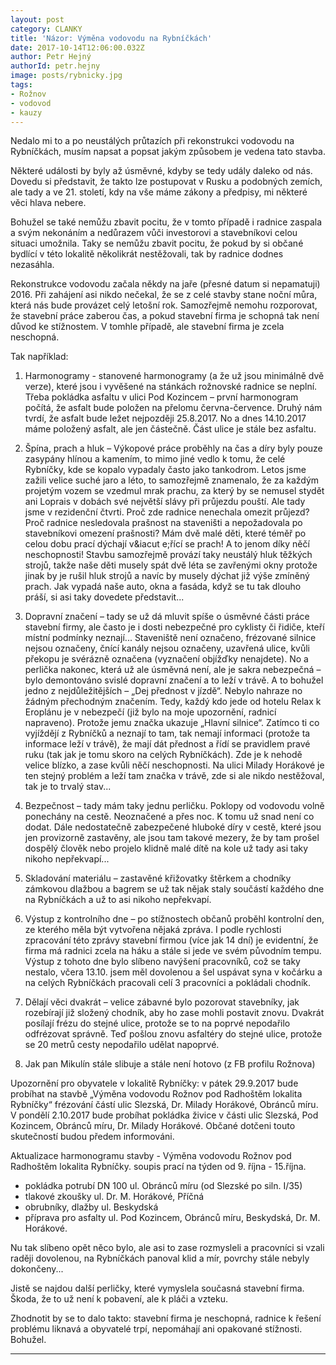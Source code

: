 ```yaml
---
layout: post
category: CLANKY
title: 'Názor: Výměna vodovodu na Rybníčkách'
date: 2017-10-14T12:06:00.032Z
author: Petr Hejný
authorId: petr.hejny
image: posts/rybnicky.jpg
tags: 
- Rožnov
- vodovod
- kauzy
---
```

Nedalo mi to a po neustálých průtazích při rekonstrukci vodovodu na Rybníčkách, musím napsat a popsat jakým způsobem je vedena tato stavba.

Některé události by byly až úsměvné, kdyby se tedy udály daleko od nás. Dovedu si představit, že takto lze postupovat v Rusku a podobných zemích, ale tady a ve 21. století, kdy na vše máme zákony a předpisy, mi některé věci hlava nebere.

Bohužel se také nemůžu zbavit pocitu, že v tomto případě i radnice zaspala a svým nekonáním a nedůrazem vůči investorovi a stavebníkovi celou situaci umožnila. Taky se nemůžu zbavit pocitu, že pokud by si občané bydlící v této lokalitě několikrát nestěžovali, tak by radnice dodnes nezasáhla.

Rekonstrukce vodovodu začala někdy na jaře (přesné datum si nepamatuji) 2016. Při zahájení asi nikdo nečekal, že se z celé stavby stane noční můra, která nás bude provázet celý letošní rok. Samozřejmě nemohu rozporovat, že stavební práce zaberou čas, a pokud stavební firma je schopná tak není důvod ke stížnostem. V tomhle případě, ale stavební firma je zcela neschopná.

Tak například:

1) Harmonogramy - stanovené harmonogramy (a že už jsou minimálně dvě verze), které jsou i vyvěšené na stánkách rožnovské radnice se neplní. Třeba pokládka asfaltu v ulici Pod Kozincem – první harmonogram počítá, že asfalt bude položen na přelomu června-července. Druhý nám tvrdí, že asfalt bude ležet nejpozději 25.8.2017. No a dnes 14.10.2017 máme položený asfalt, ale jen částečně. Část ulice je stále bez asfaltu.

2) Špína, prach a hluk – Výkopové práce proběhly na čas a díry byly pouze zasypány hlínou a kamením, to mimo jiné vedlo k tomu, že celé Rybníčky, kde se kopalo vypadaly často jako tankodrom. Letos jsme zažili velice suché jaro a léto, to samozřejmě znamenalo, že za každým projetým vozem se vzedmul mrak prachu, za který by se nemusel stydět ani Loprais v dobách své největší slávy při průjezdu pouští. Ale tady jsme v rezidenční čtvrti. Proč zde radnice nenechala omezit průjezd? Proč radnice nesledovala prašnost na staveništi a nepožadovala po stavebníkovi omezení prašnosti? Mám dvě malé děti, které téměř po celou dobu prací dýchají v&iacut e;řící se prach! A to jenom díky něčí neschopnosti! Stavbu samozřejmě provází taky neustálý hluk těžkých strojů, takže naše děti musely spát dvě léta se zavřenými okny protože jinak by je rušil hluk strojů a navíc by musely dýchat již výše zmíněný prach. Jak vypadá naše auto, okna a fasáda, když se tu tak dlouho práší, si asi taky dovedete představit...

3) Dopravní značení – tady se už dá mluvit spíše o úsměvné části práce stavební firmy, ale často je i dosti nebezpečné pro cyklisty či řidiče, kteří místní podmínky neznají... Staveniště není označeno, frézované silnice nejsou označeny, čnící kanály nejsou označeny, uzavřená ulice, kvůli překopu je svérázně označena (vyznačení objížďky nenajdete). No a perlička nakonec, která už ale úsměvná není, ale je sakra nebezpečná – bylo demontováno svislé dopravní značení a to leží v trávě. A to bohužel jedno z nejdůležitějších – „Dej přednost v jízdě“. Nebylo nahraze no žádným přechodným značením. Tedy, každý kdo jede od hotelu Relax k Eroplánu je v nebezpečí (již bylo na moje upozornění, radnicí napraveno). Protože jemu značka ukazuje „Hlavní silnice“. Zatímco ti co vyjíždějí z Rybníčků a neznají to tam, tak nemají informaci (protože ta informace leží v trávě), že mají dát přednost a řídí se pravidlem pravé ruku (tak jak je tomu skoro na celých Rybníčkách). Zde je k nehodě velice blízko, a zase kvůli něčí neschopnosti. Na ulici Milady Horákové je ten stejný problém a leží tam značka v trávě, zde si ale nikdo nestěžoval, tak je to trvalý stav...

4) Bezpečnost – tady mám taky jednu perličku. Poklopy od vodovodu volně ponechány na cestě. Neoznačené a přes noc. K tomu už snad není co dodat. Dále nedostatečně zabezpečené hluboké díry v cestě, které jsou jen provizorně zastavěny, ale jsou tam takové mezery, že by tam prošel dospělý člověk nebo projelo klidně malé dítě na kole už tady asi taky nikoho nepřekvapí...

5) Skladování materiálu – zastavěné křižovatky štěrkem a chodníky zámkovou dlažbou a bagrem se už tak nějak staly součástí každého dne na Rybníčkách a už to asi nikoho nepřekvapí.

6) Výstup z kontrolního dne – po stížnostech občanů proběhl kontrolní den, ze kterého měla být vytvořena nějaká zpráva. I podle rychlosti zpracování této zprávy stavební firmou (více jak 14 dní) je evidentní, že firma má radnici zcela na háku a stále si jede ve svém původním tempu. Výstup z tohoto dne bylo slíbeno navýšení pracovníků, což se taky nestalo, včera 13.10. jsem měl dovolenou a šel uspávat syna v kočárku a na celých Rybníčkách pracovali celí 3 pracovníci a pokládali chodník.

7) Dělají věci dvakrát – velice zábavné bylo pozorovat stavebníky, jak rozebírají již složený chodník, aby ho zase mohli postavit znovu. Dvakrát posílají frézu do stejné ulice, protože se to na poprvé nepodařilo odfrézovat správně. Teď pošlou znovu asfaltéry do stejné ulice, protože se 20 metrů cesty nepodařilo udělat napoprvé.

8) Jak pan Mikulín stále slibuje a stále není hotovo (z FB profilu Rožnova)

Upozornění pro obyvatele v lokalitě Rybníčky:
v pátek 29.9.2017 bude probíhat na stavbě „Výměna vodovodu Rožnov pod Radhoštěm lokalita Rybníčky“ frézování částí ulic Slezská, Dr. Milady Horákové, Obránců míru.
V pondělí 2.10.2017 bude probíhat pokládka živice v části ulic Slezská, Pod Kozincem, Obránců míru, Dr. Milady Horákové. Občané dotčeni touto skutečností budou předem informováni.

Aktualizace harmonogramu stavby - Výměna vodovodu Rožnov pod Radhoštěm lokalita Rybníčky.
soupis prací na týden od 9. října - 15.října.
- pokládka potrubí DN 100 ul. Obránců míru (od Slezské po siln. I/35)
- tlakové zkoušky ul. Dr. M. Horákové, Příčná
- obrubníky, dlažby ul. Beskydská
- příprava pro asfalty ul. Pod Kozincem, Obránců míru, Beskydská, Dr. M. Horákové.

Nu tak slíbeno opět něco bylo, ale asi to zase rozmysleli a pracovníci si vzali raději dovolenou, na Rybníčkách panoval klid a mír, povrchy stále nebyly dokončeny...

Jistě se najdou další perličky, které vymyslela současná stavební firma. Škoda, že to už není k pobavení, ale k pláči a vzteku.

Zhodnotit by se to dalo takto: stavební firma je neschopná, radnice k řešení problému liknavá a obyvatelé trpí, nepomáhají ani opakované stížnosti. Bohužel.

- - -
